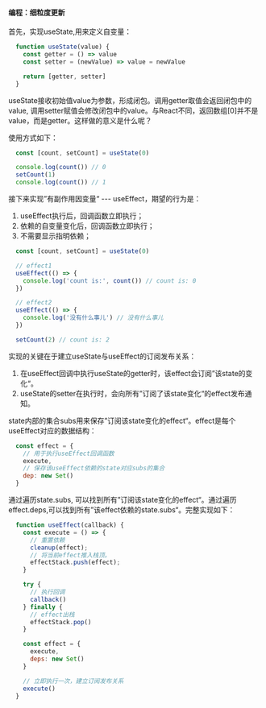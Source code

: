 #### 编程：细粒度更新

首先，实现useState,用来定义自变量：

```js
  function useState(value) {
    const getter = () => value
    const setter = (newValue) => value = newValue

    return [getter, setter] 
  }
```
useState接收初始值value为参数，形成闭包。调用getter取值会返回闭包中的value, 调用setter赋值会修改闭包中的value。与React不同，返回数组[0]并不是value，而是getter。这样做的意义是什么呢？

使用方式如下：
```js
  const [count, setCount] = useState(0)

  console.log(count()) // 0
  setCount(1)
  console.log(count()) // 1
```

接下来实现”有副作用因变量“ --- useEffect，期望的行为是：

1. useEffect执行后，回调函数立即执行；
2. 依赖的自变量变化后，回调函数立即执行；
3. 不需要显示指明依赖；

```js
  const [count, setCount] = useState(0)

  // effect1
  useEffect(() => {
    console.log('count is:', count()) // count is: 0
  })

  // effect2
  useEffect(() => {
    console.log('没有什么事儿') // 没有什么事儿
  })

  setCount(2) // count is: 2
```

实现的关键在于建立useState与useEffect的订阅发布关系：

1. 在useEffect回调中执行useState的getter时，该effect会订阅”该state的变化“。
2. useState的setter在执行时，会向所有”订阅了该state变化“的effect发布通知。
   
state内部的集合subs用来保存”订阅该state变化的effect“。effect是每个useEffect对应的数据结构：

```js
  const effect = {
    // 用于执行useEffect回调函数
    execute,
    // 保存该useEffect依赖的state对应subs的集合
    dep: new Set()
  }
```

通过遍历state.subs, 可以找到所有”订阅该state变化的effect“。通过遍历effect.deps,可以找到所有”该effect依赖的state.subs“。完整实现如下：

```js
  function useEffect(callback) {
    const execute = () => {
      // 重置依赖
      cleanup(effect);
      // 将当前effect推入栈顶。
      effectStack.push(effect);
    }

    try {
      // 执行回调
      callback()
    } finally {
      // effect出栈
      effectStack.pop()
    }

    const effect = {
      execute,
      deps: new Set()
    }

    // 立即执行一次，建立订阅发布关系
    execute()
  }
```